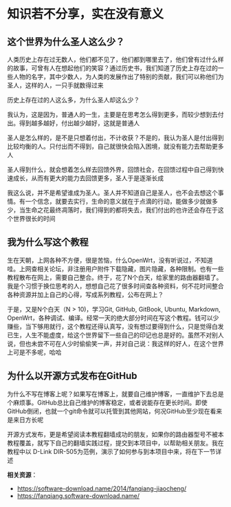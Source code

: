 知识若不分享，实在没有意义
====================

这个世界为什么圣人这么少？
--------

人类历史上存在过无数人，他们都不见了，他们都到哪里去了，他们曾有过什么样的故事，可曾有人在想起他们的笑容？通过历史书，我们知道了历史上存在过的一些人物的名字，其中少数人，为人类的发展作出了特别的贡献，我们可以称他们为圣人，这样的人，一只手就数得过来

历史上存在过的人这么多，为什么圣人却这么少？

我认为，这是因为，普通人的一生，主要是在思考怎么得到更多，而较少想到去付出。得到越多越好，付出越少越好，这就是普通人

圣人是怎么样的，是不是只想着付出，不计收获？不是的，我认为圣人是付出得到比较均衡的人。只付出而不得到，自己就很快会陷入困境，就没有能力去帮助更多人

圣人得到什么，就会想着怎么样去回馈外界，回馈社会，在回馈过程中自己得到快速成长，从而有更大的能力去回馈更多，圣人于是逐渐长成

我这么说，并不是希望谁成为圣人。圣人并不知道自己是圣人，也不会去想这个事情。有一个信念，就要去实行，生命的意义就在于点滴的行动，能做多少就做多少，当生命之花最终凋落时，我们得到的都将失去，我们付出的也许还会存在于这个世界很长的时间

我为什么写这个教程
--------

生在天朝，上网各种不方便，很是苦恼，什么OpenWrt，没有听说过，不知道哇。上网查相关论坛，非注册用户附件下载隐藏，图片隐藏，各种限制。也有一些教程散布在网上，需要自己整合。终于，花了N个白天，给家里的路由器翻墙了。我是个习惯于换位思考的人，想想自己花了很多时间查各种资料，何不花时间整合各种资源并加上自己的心得，写成系列教程，公布在网上？

于是，又是N个白天（N > 10)，学习Git, GitHub, GitBook, Ubuntu, Markdown, OpenWrt，各种调试、编译。经常一天的绝大部分时间在写这个教程。钱可以少赚些，当下够用就行，这个教程还得认真写，没有想过要得到什么，只是觉得白发已生，人生不能虚度，给这个世界留下一些自己的印记也总是好的。虽然不对别人说，但也未尝不可在人少时偷偷笑一声，并对自己说：我这样的好人，在这个世界上可是不多呢，哈哈

为什么以开源方式发布在GitHub
--------

为什么不写在博客上呢？如果写在博客上，就要自己维护博客，一直维护下去总是个麻烦事。GitHub总比自己维护的博客稳定，或者说能存在更长时间。即使GitHub倒闭，也就一个git命令就可以托管到其他网站，何况GitHub至少现在看来是来日方长呢

开源方式发布，更是希望阅读本教程翻墙成功的朋友，如果你的路由器型号不被本教程覆盖，就写下自己的翻墙实践过程，提交到本项目中，以帮助相关朋友。我在教程中以 D-Link DIR-505为范例，演示了如何参与到本项目中来，将在下一节详述

**相关资源**：

- <https://software-download.name/2014/fanqiang-jiaocheng/>
- <https://fanqiang.software-download.name/>